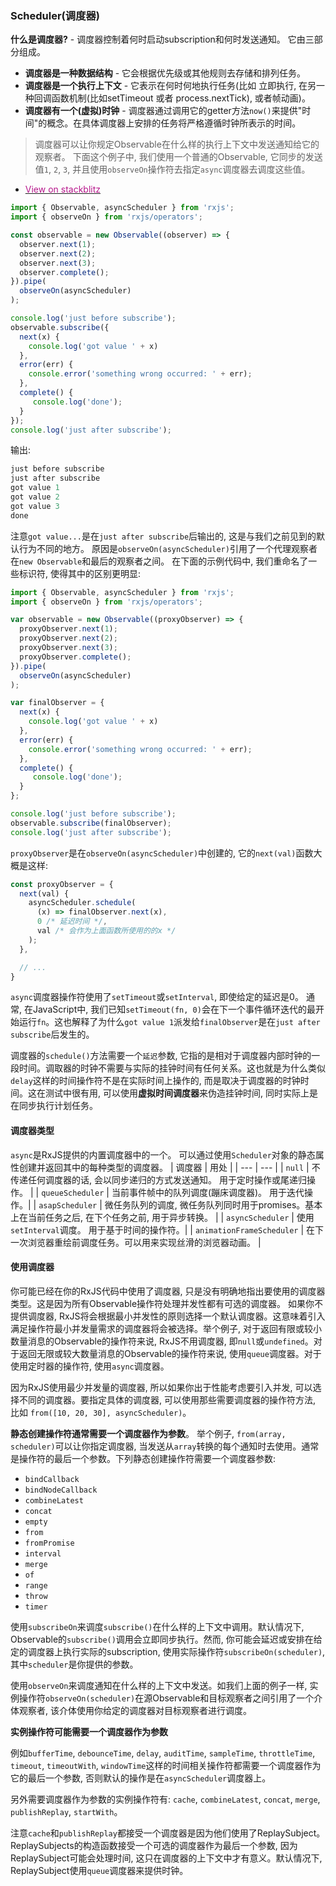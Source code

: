 ### Scheduler(调度器)
**什么是调度器?** - 调度器控制着何时启动subscription和何时发送通知。 它由三部分组成。
* **调度器是一种数据结构** - 它会根据优先级或其他规则去存储和排列任务。
* **调度器是一个执行上下文** - 它表示在何时何地执行任务(比如 立即执行, 在另一种回调函数机制(比如setTimeout 或者 process.nextTick), 或者帧动画)。
* **调度器有一个(虚拟)时钟** - 调度器通过调用它的getter方法`now()`来提供"时间"的概念。在具体调度器上安排的任务将严格遵循时钟所表示的时间。
> 调度器可以让你规定Observable在什么样的执行上下文中发送通知给它的观察者。
下面这个例子中, 我们使用一个普通的Observable, 它同步的发送值`1`, `2`, `3`, 并且使用`observeOn`操作符去指定`async`调度器去调度这些值。
* [<font color=#B7178C>View on stackblitz</font>](https://stackblitz.com/edit/typescript-jexdny)
```js
import { Observable, asyncScheduler } from 'rxjs';
import { observeOn } from 'rxjs/operators';

const observable = new Observable((observer) => {
  observer.next(1);
  observer.next(2);
  observer.next(3);
  observer.complete();
}).pipe(
  observeOn(asyncScheduler)
);

console.log('just before subscribe');
observable.subscribe({
  next(x) {
    console.log('got value ' + x)
  },
  error(err) {
    console.error('something wrong occurred: ' + err);
  },
  complete() {
     console.log('done');
  }
});
console.log('just after subscribe');
```
输出: 
``` js
just before subscribe
just after subscribe
got value 1
got value 2
got value 3
done
```
注意`got value...`是在`just after subscribe`后输出的, 这是与我们之前见到的默认行为不同的地方。 原因是`observeOn(asyncScheduler)`引用了一个代理观察者在`new Observable`和最后的观察者之间。 在下面的示例代码中, 我们重命名了一些标识符, 使得其中的区别更明显:
```js
import { Observable, asyncScheduler } from 'rxjs';
import { observeOn } from 'rxjs/operators';

var observable = new Observable((proxyObserver) => {
  proxyObserver.next(1);
  proxyObserver.next(2);
  proxyObserver.next(3);
  proxyObserver.complete();
}).pipe(
  observeOn(asyncScheduler)
);

var finalObserver = {
  next(x) {
    console.log('got value ' + x)
  },
  error(err) {
    console.error('something wrong occurred: ' + err);
  },
  complete() {
     console.log('done');
  }
};

console.log('just before subscribe');
observable.subscribe(finalObserver);
console.log('just after subscribe');
```
`proxyObserver`是在`observeOn(asyncScheduler)`中创建的, 它的`next(val)`函数大概是这样:
```js
const proxyObserver = {
  next(val) {
    asyncScheduler.schedule(
      (x) => finalObserver.next(x),
      0 /* 延迟时间 */,
      val /* 会作为上面函数所使用的的x */
    );
  },

  // ...
}
```
`async`调度器操作符使用了`setTimeout`或`setInterval`, 即使给定的延迟是0。 通常, 在JavaScript中, 我们已知`setTimeout(fn, 0)`会在下一个事件循环迭代的最开始运行`fn`。这也解释了为什么`got value 1`派发给`finalObserver`是在`just after subscribe`后发生的。

调度器的`schedule()`方法需要一个`延迟`参数, 它指的是相对于调度器内部时钟的一段时间。调取器的时钟不需要与实际的挂钟时间有任何关系。这也就是为什么类似`delay`这样的时间操作符不是在实际时间上操作的, 而是取决于调度器的时钟时间。这在测试中很有用, 可以使用**虚拟时间调度器**来伪造挂钟时间, 同时实际上是在同步执行计划任务。

#### 调度器类型
`async`是RxJS提供的内置调度器中的一个。 可以通过使用`Scheduler`对象的静态属性创建并返回其中的每种类型的调度器。
| 调度器 | 用处 |
| --- | --- |
| `null` | 不传递任何调度器的话, 会以同步递归的方式发送通知。 用于定时操作或尾递归操作。 |
| `queueScheduler` | 当前事件帧中的队列调度(蹦床调度器)。 用于迭代操作。|
| `asapScheduler` | 微任务队列的调度, 微任务队列同时用于promises。基本上在当前任务之后, 在下个任务之前, 用于异步转换。 |
| `asyncScheduler` | 使用`setInterval`调度。 用于基于时间的操作符。|
| `animationFrameScheduler` | 在下一次浏览器重绘前调度任务。可以用来实现丝滑的浏览器动画。 |

#### 使用调度器

你可能已经在你的RxJS代码中使用了调度器, 只是没有明确地指出要使用的调度器类型。这是因为所有Observable操作符处理并发性都有可选的调度器。 如果你不提供调度器, RxJS将会根据最小并发性的原则选择一个默认调度器。这意味着引入满足操作符最小并发量需求的调度器将会被选择。举个例子, 对于返回有限或较小数量消息的Observable的操作符来说, RxJS不用调度器, 即`null`或`undefined`。对于返回无限或较大数量消息的Observable的操作符来说, 使用`queue`调度器。对于使用定时器的操作符, 使用`async`调度器。

因为RxJS使用最少并发量的调度器, 所以如果你出于性能考虑要引入并发, 可以选择不同的调度器。要指定具体的调度器, 可以使用那些需要调度器的操作符方法, 比如 `from([10, 20, 30], asyncScheduler)`。

**静态创建操作符通常需要一个调度器作为参数**。 举个例子, `from(array, scheduler)`可以让你指定调度器, 当发送从`array`转换的每个通知时去使用。通常是操作符的最后一个参数。下列静态创建操作符需要一个调度器参数:
* `bindCallback`
* `bindNodeCallback`
* `combineLatest`
* `concat`
* `empty`
* `from`
* `fromPromise`
* `interval`
* `merge`
* `of`
* `range`
* `throw`
* `timer`

使用`subscribeOn`来调度`subscribe()`在什么样的上下文中调用。默认情况下, Observable的`subscribe()`调用会立即同步执行。然而, 你可能会延迟或安排在给定的调度器上执行实际的subscription, 使用实际操作符`subscribeOn(scheduler)`, 其中`scheduler`是你提供的参数。

使用`observeOn`来调度通知在什么样的上下文中发送。如我们上面的例子一样, 实例操作符`observeOn(scheduler)`在源Observable和目标观察者之间引用了一个介体观察者, 该介体使用你给定的调度器对目标观察者进行调度。

**实例操作符可能需要一个调度器作为参数**

例如`bufferTime`, `debounceTime`, `delay`, `auditTime`, `sampleTime`, `throttleTime`, `timeout`, `timeoutWith`, `windowTime`这样的时间相关操作符都需要一个调度器作为它的最后一个参数, 否则默认的操作是在`asyncScheduler`调度器上。

另外需要调度器作为参数的实例操作符有: `cache`, `combineLatest`, `concat`, `merge`, `publishReplay`, `startWith`。

注意`cache`和`publishReplay`都接受一个调度器是因为他们使用了ReplaySubject。ReplaySubjects的构造函数接受一个可选的调度器作为最后一个参数, 因为ReplaySubject可能会处理时间, 这只在调度器的上下文中才有意义。默认情况下, ReplaySubject使用`queue`调度器来提供时钟。